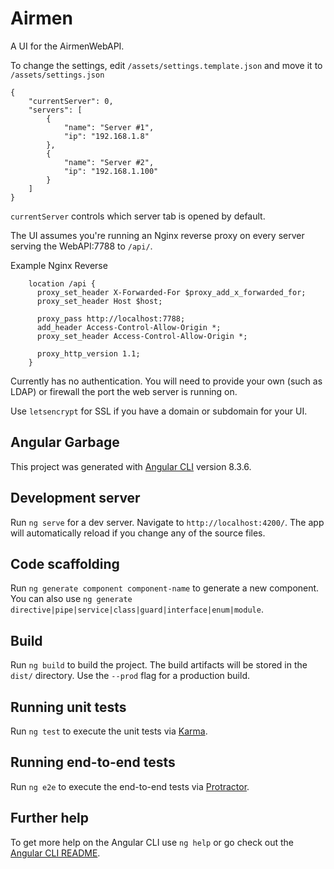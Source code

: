 # Airmen

A UI for the AirmenWebAPI.

To change the settings, edit `/assets/settings.template.json` and move it to `/assets/settings.json`

```
{
    "currentServer": 0,
    "servers": [
        {
            "name": "Server #1",
            "ip": "192.168.1.8"
        },
        {
            "name": "Server #2",
            "ip": "192.168.1.100"
        }
    ]
}
```

`currentServer` controls which server tab is opened by default.

The UI assumes you're running an Nginx reverse proxy on every server serving the WebAPI:7788 to `/api/`.

Example Nginx Reverse

```
    location /api {
      proxy_set_header X-Forwarded-For $proxy_add_x_forwarded_for;
      proxy_set_header Host $host;

      proxy_pass http://localhost:7788;
      add_header Access-Control-Allow-Origin *;
      proxy_set_header Access-Control-Allow-Origin *;

      proxy_http_version 1.1;
    }
```

Currently has no authentication. You will need to provide your own (such as LDAP) or firewall the port the web server is running on.

Use `letsencrypt` for SSL if you have a domain or subdomain for your UI.

## Angular Garbage

This project was generated with [Angular CLI](https://github.com/angular/angular-cli) version 8.3.6.

## Development server

Run `ng serve` for a dev server. Navigate to `http://localhost:4200/`. The app will automatically reload if you change any of the source files.

## Code scaffolding

Run `ng generate component component-name` to generate a new component. You can also use `ng generate directive|pipe|service|class|guard|interface|enum|module`.

## Build

Run `ng build` to build the project. The build artifacts will be stored in the `dist/` directory. Use the `--prod` flag for a production build.

## Running unit tests

Run `ng test` to execute the unit tests via [Karma](https://karma-runner.github.io).

## Running end-to-end tests

Run `ng e2e` to execute the end-to-end tests via [Protractor](http://www.protractortest.org/).

## Further help

To get more help on the Angular CLI use `ng help` or go check out the [Angular CLI README](https://github.com/angular/angular-cli/blob/master/README.md).

